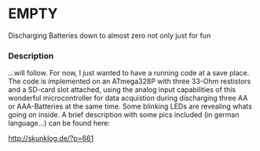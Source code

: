 # EMPTY
Discharging Batteries down to almost zero not only just for fun
### Description
...will follow.
For now, I just wanted to have a running code at a save place. The code is implemented on an ATmega328P with three 33-Ohm restistors and a SD-card slot attached, using the analog input capabilities of this wonderful microcontroller for data acquistion during discharging three AA or AAA-Batteries at the same time. Some blinking LEDs are revealing whats going on inside. A brief description with some pics included (in german language...) can be found here:

http://skunklog.de/?p=661
